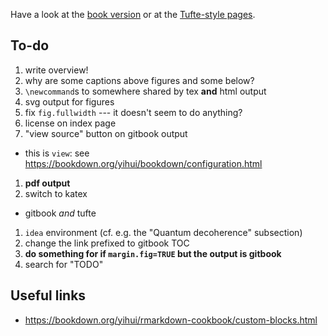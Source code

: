 Have a look at the [book version](book/) or at the [Tufte-style pages](tufte/).

## To-do

1. write overview!
1. why are some captions above figures and some below?
1. `\newcommand`s to somewhere shared by tex **and** html output
1. svg output for figures
1. fix `fig.fullwidth` --- it doesn't seem to do anything?
1. license on index page
1. "view source" button on gitbook output
  + this is `view`: see <https://bookdown.org/yihui/bookdown/configuration.html>
1. **pdf output**
1. switch to katex
  + gitbook _and_ tufte
1. `idea` environment (cf. e.g. the "Quantum decoherence" subsection)
1. change the link prefixed to gitbook TOC
1. **do something for if `margin.fig=TRUE` but the output is gitbook**
1. search for "TODO"


## Useful links

- <https://bookdown.org/yihui/rmarkdown-cookbook/custom-blocks.html>

